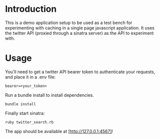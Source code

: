 # Introduction
This is a demo application setup to be used as a test bench for experimenting with caching in a single page javascript application.  It uses the twitter API (proxied through a sinatra server) as the API to experiment with.

# Usage
You'll need to get a twitter API bearer token to authenticate your requests, and place it in a .env file:

```
bearer=<your_token>
```

Run a bundle install to install dependencies.

```
bundle install
```


Finally start sinatra:

```
ruby twitter_search.rb
```

The app should be available at [http://127.0.0.1:4567]!
